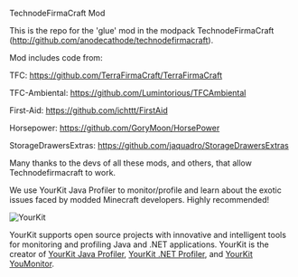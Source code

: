 TechnodeFirmaCraft Mod

This is the repo for the 'glue' mod in the modpack TechnodeFirmaCraft (http://github.com/anodecathode/technodefirmacraft). 

Mod includes code from:

TFC: https://github.com/TerraFirmaCraft/TerraFirmaCraft

TFC-Ambiental: https://github.com/Lumintorious/TFCAmbiental

First-Aid: https://github.com/ichttt/FirstAid

Horsepower: https://github.com/GoryMoon/HorsePower

StorageDrawersExtras: https://github.com/jaquadro/StorageDrawersExtras



Many thanks to the devs of all these mods, and others, that allow Technodefirmacraft to work.

We use YourKit Java Profiler to monitor/profile and learn about the exotic issues faced by modded Minecraft developers. Highly recommended!

![YourKit](https://www.yourkit.com/images/yklogo.png)

YourKit supports open source projects with innovative and intelligent tools
for monitoring and profiling Java and .NET applications.
YourKit is the creator of <a href="https://www.yourkit.com/java/profiler/">YourKit Java Profiler</a>,
<a href="https://www.yourkit.com/.net/profiler/">YourKit .NET Profiler</a>,
and <a href="https://www.yourkit.com/youmonitor/">YourKit YouMonitor</a>.
